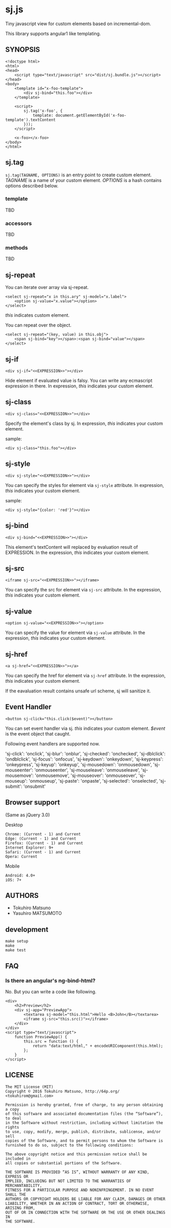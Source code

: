 # sj.js

Tiny javascript view for custom elements based on incremental-dom.

This library supports angular1 like templating.

## SYNOPSIS

    <!doctype html>
    <html>
    <head>
        <script type="text/javascript" src="dist/sj.bundle.js"></script>
    </head>
    <body>
        <template id="x-foo-template">
            <div sj-bind="this.foo"></div>
        </template>

        <script>
            sj.tag('x-foo', {
                template: document.getElementById('x-foo-template').textContent
            }));
        </script>

        <x-foo></x-foo>
    </body>
    </html>

## sj.tag

`sj.tag(TAGNAME, OPTIONS)` is an entry point to create custom element.
_TAGNAME_ is a name of your custom element.
_OPTIONS_ is a hash contains options described below.

### template

TBD

### accessors

TBD

### methods

TBD

## sj-repeat

You can iterate over array via sj-repeat.

    <select sj-repeat="x in this.ary" sj-model="x.label">
        <option sj-value="x.value"></option>
    </select>

_this_ indicates custom element.

You can repeat over the object.

    <select sj-repeat="(key, value) in this.obj">
        <span sj-bind="key"></span>:<span sj-bind="value"></span>
    </select>

## sj-if

    <div sj-if="<<EXPRESSION>>"></div>

Hide element if evaluated value is falsy. You can write any ecmascript expression in there.
In expression, _this_ indicates your custom element.

## sj-class

    <div sj-class="<<EXPRESSION>>"></div>

Specify the element's class by sj.
In expression, _this_ indicates your custom element.

sample:

    <div sj-class="this.foo"></div>

## sj-style

    <div sj-style="<<EXPRESSION>>"></div>

You can specify the styles for element via `sj-style` attribute.
In expression, _this_ indicates your custom element.

sample:

    <div sj-style="{color: 'red'}"></div>

## sj-bind

    <div sj-bind="<<EXPRESSION>>"></div>

This element's textContent will replaced by evaluation result of EXPRESSION.
In the expression, _this_ indicates your custom element.

## sj-src

    <iframe sj-src="<<EXPRESSION>>"></iframe>

You can specify the src for element via `sj-src` attribute.
In the expression, _this_ indicates your custom element.

## sj-value

    <option sj-value="<<EXPRESSION>>"></option>

You can specify the value for element via `sj-value` attribute.
In the expression, _this_ indicates your custom element.

## sj-href

    <a sj-href="<<EXPRESSION>>"></a>

You can specify the href for element via `sj-href` attribute.
In the expression, _this_ indicates your custom element.

If the eavaluation result contains unsafe url scheme, sj will sanitize it.

## Event Handler

    <button sj-click="this.click($event)"></button>

You can set event handler via sj.
_this_ indicates your custom element. _$event_ is the event object that caught.

Following event handlers are supported now.

  'sj-click': 'onclick',
  'sj-blur': 'onblur',
  'sj-checked': 'onchecked',
  'sj-dblclick': 'ondblclick',
  'sj-focus': 'onfocus',
  'sj-keydown': 'onkeydown',
  'sj-keypress': 'onkeypress',
  'sj-keyup': 'onkeyup',
  'sj-mousedown': 'onmousedown',
  'sj-mouseenter': 'onmouseenter',
  'sj-mouseleave': 'onmouseleave',
  'sj-mousemove': 'onmousemove',
  'sj-mouseover': 'onmouseover',
  'sj-mouseup': 'onmouseup',
  'sj-paste': 'onpaste',
  'sj-selected': 'onselected',
  'sj-submit': 'onsubmit'

## Browser support

(Same as jQuery 3.0)

Desktop

    Chrome: (Current - 1) and Current
    Edge: (Current - 1) and Current
    Firefox: (Current - 1) and Current
    Internet Explorer: 9+
    Safari: (Current - 1) and Current
    Opera: Current

Mobile

    Android: 4.0+
    iOS: 7+

## AUTHORS

 * Tokuhiro Matsuno
 * Yasuhiro MATSUMOTO

## development

    make setup
    make
    make test

## FAQ

### Is there an angular's ng-bind-html?

No. But you can write a code like following.

    <div>
        <h2>Preview</h2>
        <div sj-app="PreviewApp">
            <textarea sj-model="this.html">Hello <B>John</B></textarea>
            <iframe sj-src="this.src()"></iframe>
        </div>
    </div>
    <script type="text/javascript">
        function PreviewApp() {
            this.src = function () {
                return "data:text/html," + encodeURIComponent(this.html);
            };
        }
    </script>

## LICENSE

    The MIT License (MIT)
    Copyright © 2016 Tokuhiro Matsuno, http://64p.org/ <tokuhirom@gmail.com>

    Permission is hereby granted, free of charge, to any person obtaining a copy
    of this software and associated documentation files (the “Software”), to deal
    in the Software without restriction, including without limitation the rights
    to use, copy, modify, merge, publish, distribute, sublicense, and/or sell
    copies of the Software, and to permit persons to whom the Software is
    furnished to do so, subject to the following conditions:

    The above copyright notice and this permission notice shall be included in
    all copies or substantial portions of the Software.

    THE SOFTWARE IS PROVIDED “AS IS”, WITHOUT WARRANTY OF ANY KIND, EXPRESS OR
    IMPLIED, INCLUDING BUT NOT LIMITED TO THE WARRANTIES OF MERCHANTABILITY,
    FITNESS FOR A PARTICULAR PURPOSE AND NONINFRINGEMENT. IN NO EVENT SHALL THE
    AUTHORS OR COPYRIGHT HOLDERS BE LIABLE FOR ANY CLAIM, DAMAGES OR OTHER
    LIABILITY, WHETHER IN AN ACTION OF CONTRACT, TORT OR OTHERWISE, ARISING FROM,
    OUT OF OR IN CONNECTION WITH THE SOFTWARE OR THE USE OR OTHER DEALINGS IN
    THE SOFTWARE.
